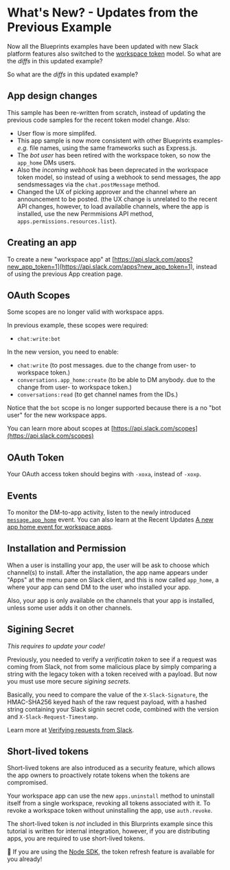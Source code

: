# What's New? - Updates from the Previous Example

Now all the Blueprints examples have been updated with new Slack platform features also switched to the [workspace token](https://api.slack.com/docs/working-with-workspace-tokens) model. So what are the *diffs* in this updated example?

So what are the *diffs* in this updated example?

## App design changes

This sample has been re-written from scratch, instead of updating the previous code samples for the recent token model change. Also:

* User flow is more simplifed. 
* This app sample is now more consistent with other Blueprints examples- *e.g.* file names, using the same frameworks such as Express.js.
* The *bot user* has been retired with the workspace token, so now the `app_home` DMs users.
* Also the *incoming webhook* has been deprecated in the workspace token model, so instead of using a webhook to send messages, the app sendsmessages via the `chat.postMessage` method.
* Changed the UX of picking approver and the channel where an announcement to be posted. (the UX change is unrelated to the recent API changes, however, to load availablle channels, where the app is installed, use the new Permmisions API method, `apps.permissions.resources.list`).


## Creating an app

To create a new "workspace app" at [https://api.slack.com/apps?new_app_token=1](https://api.slack.com/apps?new_app_token=1), instead of using the previous App creation page.

## OAuth Scopes

Some scopes are no longer valid with workspace apps.

In previous example, these scopes were required:
* `chat:write:bot`

In the new version, you need to enable:
* `chat:write` (to post messages. due to the change from user- to workspace token.)
* `conversations.app_home:create` (to be able to DM anybody. due to the change from user- to workspace token.)
* `conversations:read` (to get channel names from the IDs.)

Notice that the `bot` scope is no longer supported because there is a no "bot user" for the new workspace apps.

You can learn more about scopes at [https://api.slack.com/scopes](https://api.slack.com/scopes)

## OAuth Token

Your OAuth access token should begins with `-xoxa`, instead of `-xoxp`.

## Events

To monitor the DM-to-app activity, listen to the newly introduced [`message.app_home`](https://api.slack.com/events/message.app_home) event. You can also learn at the Recent Updates [A new app home event for workspace apps](https://api.slack.com/changelog/2018-05-app-home-events-for-workspace-apps).

## Installation and Permission

When a user is installing your app, the user will be ask to choose which channel(s) to install. After the installation, the app name appears under "Apps" at the menu pane on Slack client, and this is now called `app_home`, a where your app can send DM to the user who installed your app. 

Also, your app is only available on the channels that your app is installed, unless some user adds it on other channels. 


## Sigining Secret 

*This requires to update your code!*

Previously, you needed to verify a *verificatin token* to see if a request was coming from Slack, not from some malicious place by simply comparing a string with the legacy token with a token received with a payload. But now you must use more secure *sigining secrets*.

Basically, you need to compare the value of the `X-Slack-Signature`, the HMAC-SHA256 keyed hash of the raw request payload, with a hashed string containing your Slack signin secret code, combined with the version and `X-Slack-Request-Timestamp`. 

Learn more at [Verifying requests from Slack](https://api.slack.com/docs/verifying-requests-from-slack).

## Short-lived tokens

Short-lived tokens are also introduced as a security feature, which allows the app owners to proactively rotate tokens when the tokens are compromised.

Your workspace app can use the new `apps.uninstall` method to uninstall itself from a single workspace, revoking all tokens associated with it. To revoke a workspace token without uninstalling the app, use `auth.revoke`.

The short-lived token is *not* included in this Blurprints example since this tutorial is written for internal integration, however, if you are distributing apps, you are required to use short-lived tokens.

:gift: If you are using the [Node SDK](https://github.com/slackapi/node-slack-sdk/issues/617), the token refresh feature is available for you already!